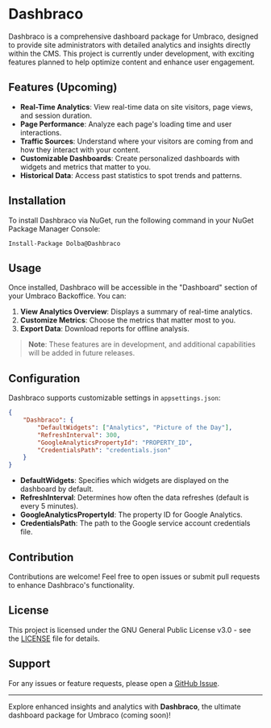
# Dashbraco

Dashbraco is a comprehensive dashboard package for Umbraco, designed to provide site administrators with detailed analytics and insights directly within the CMS. This project is currently under development, with exciting features planned to help optimize content and enhance user engagement.

## Features (Upcoming)

- **Real-Time Analytics**: View real-time data on site visitors, page views, and session duration.
- **Page Performance**: Analyze each page's loading time and user interactions.
- **Traffic Sources**: Understand where your visitors are coming from and how they interact with your content.
- **Customizable Dashboards**: Create personalized dashboards with widgets and metrics that matter to you.
- **Historical Data**: Access past statistics to spot trends and patterns.

## Installation

To install Dashbraco via NuGet, run the following command in your NuGet Package Manager Console:

```shell
Install-Package Dolba@Dashbraco
```

## Usage

Once installed, Dashbraco will be accessible in the "Dashboard" section of your Umbraco Backoffice. You can:
 
1. **View Analytics Overview**: Displays a summary of real-time analytics.
2. **Customize Metrics**: Choose the metrics that matter most to you.
3. **Export Data**: Download reports for offline analysis.

> **Note**: These features are in development, and additional capabilities will be added in future releases.

## Configuration

Dashbraco supports customizable settings in `appsettings.json`:

```json
{
    "Dashbraco": {
        "DefaultWidgets": ["Analytics", "Picture of the Day"],
        "RefreshInterval": 300,
        "GoogleAnalyticsPropertyId": "PROPERTY_ID",
        "CredentialsPath": "credentials.json"
    }
}
```

- **DefaultWidgets**: Specifies which widgets are displayed on the dashboard by default.
- **RefreshInterval**: Determines how often the data refreshes (default is every 5 minutes).
- **GoogleAnalyticsPropertyId**: The property ID for Google Analytics.
- **CredentialsPath**: The path to the Google service account credentials file.

## Contribution

Contributions are welcome! Feel free to open issues or submit pull requests to enhance Dashbraco's functionality.

## License

This project is licensed under the GNU General Public License v3.0 - see the [LICENSE](LICENSE) file for details.

## Support

For any issues or feature requests, please open a [GitHub Issue](https://github.com/D0LBA3B/Dashbraco/issues).

---

Explore enhanced insights and analytics with **Dashbraco**, the ultimate dashboard package for Umbraco (coming soon)!
